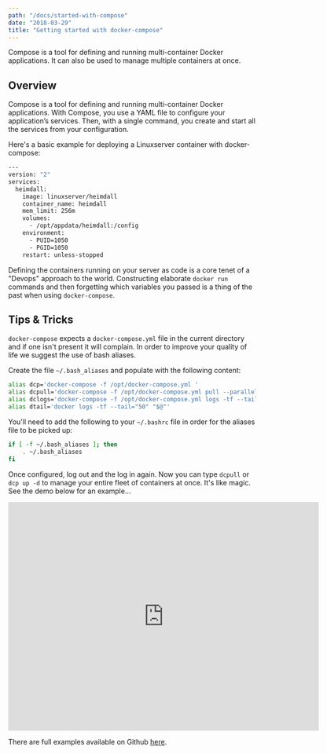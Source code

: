 ```yaml
---
path: "/docs/started-with-compose"
date: "2018-03-29"
title: "Getting started with docker-compose"
---
```


<div class="preface">
Compose is a tool for defining and running multi-container Docker applications. It can also be used to manage multiple containers at once.
</div>

## Overview

Compose is a tool for defining and running multi-container Docker applications. With Compose, you use a YAML file to configure your application’s services. Then, with a single command, you create and start all the services from your configuration.

Here's a basic example for deploying a Linuxserver container with docker-compose:

```bash
---
version: "2"
services:
  heimdall:
    image: linuxserver/heimdall
    container_name: heimdall
    mem_limit: 256m
    volumes:
      - /opt/appdata/heimdall:/config
    environment:
      - PUID=1050
      - PGID=1050
    restart: unless-stopped
```

Defining the containers running on your server as code is a core tenet of a "Devops" approach to the world. Constructing elaborate `docker run` commands and then forgetting which variables you passed is a thing of the past when using `docker-compose`.

## Tips & Tricks

`docker-compose` expects a `docker-compose.yml` file in the current directory and if one isn't present it will complain. In order to improve your quality of life we suggest the use of bash aliases.

Create the file `~/.bash_aliases` and populate with the following content:

```bash
alias dcp='docker-compose -f /opt/docker-compose.yml '
alias dcpull='docker-compose -f /opt/docker-compose.yml pull --parallel'
alias dclogs='docker-compose -f /opt/docker-compose.yml logs -tf --tail="50" '
alias dtail='docker logs -tf --tail="50" "$@"'
```

You'll need to add the following to your `~/.bashrc` file in order for the aliases file to be picked up:

```bash
if [ -f ~/.bash_aliases ]; then
    . ~/.bash_aliases
fi
```

Once configured, log out and the log in again. Now you can type `dcpull` or `dcp up -d` to manage your entire fleet of containers at once. It's like magic. See the demo below for an example...

<iframe src="https://asciinema.org/a/lhZOTPTQfjlAfZ2twntpg3Y0f/embed?" id="asciicast-iframe-lhZOTPTQfjlAfZ2twntpg3Y0f" name="asciicast-iframelhZOTPTQfjlAfZ2twntpg3Y0f" scrolling="no" allowfullscreen="true" style="overflow: hidden; margin: 0px; border: 0px; display: inline-block; width: 632px; float: none; visibility: visible; height: 466px; margin: 0 auto"></iframe>

There are full examples available on Github [here](https://gist.github.com/IronicBadger/362c408d1f2c27a0503cb9252b508140).
